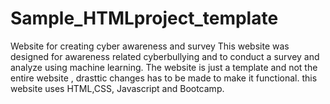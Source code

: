 # Sample_HTMLproject_template
Website for creating cyber awareness and survey
This website was designed for awareness related cyberbullying and to conduct a survey and analyze using machine learning.
The website is just a template and not the entire website , drasttic changes has to be made to make it functional.
this website uses HTML,CSS, Javascript and Bootcamp.

